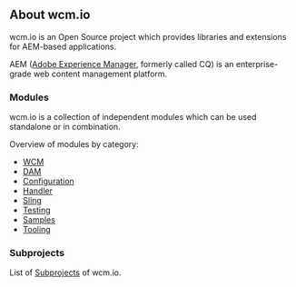 ## About wcm.io

wcm.io is an Open Source project which provides libraries and extensions for AEM-based applications.

AEM ([Adobe Experience Manager][aem-website], formerly called CQ) is an enterprise-grade web content management platform.


### Modules

wcm.io is a collection of independent modules which can be used standalone or in combination.

Overview of modules by category:

* [WCM](wcm/)
* [DAM](dam/)
* [Configuration](config/)
* [Handler](handler/)
* [Sling](sling/)
* [Testing](testing/)
* [Samples](samples/)
* [Tooling](tooling/)


### Subprojects

List of [Subprojects](http://wcm.io/subprojects.html) of wcm.io.



[aem-website]: http://www.adobe.com/solutions/web-experience-management.html
